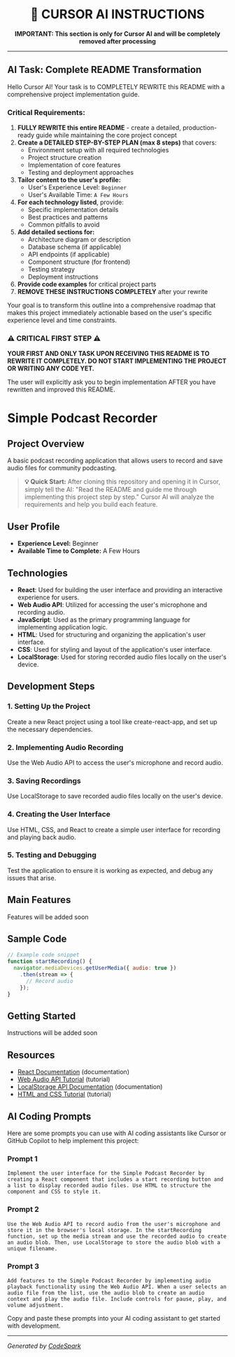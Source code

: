 
<!---
============================================================================
                  CURSOR AI INSTRUCTIONS - DO NOT MODIFY
============================================================================
-->

<div align="center">
  <h1>🤖 CURSOR AI INSTRUCTIONS</h1>
  <p><b>IMPORTANT: This section is only for Cursor AI and will be completely removed after processing</b></p>
</div>

---

## AI Task: Complete README Transformation

Hello Cursor AI! Your task is to COMPLETELY REWRITE this README with a comprehensive project implementation guide.

### Critical Requirements:

1. **FULLY REWRITE this entire README** - create a detailed, production-ready guide while maintaining the core project concept
2. **Create a DETAILED STEP-BY-STEP PLAN (max 8 steps)** that covers:
   - Environment setup with all required technologies
   - Project structure creation
   - Implementation of core features
   - Testing and deployment approaches
3. **Tailor content to the user's profile:**
   - User's Experience Level: `Beginner`
   - User's Available Time: `A Few Hours`
4. **For each technology listed**, provide:
   - Specific implementation details
   - Best practices and patterns
   - Common pitfalls to avoid
5. **Add detailed sections for:**
   - Architecture diagram or description
   - Database schema (if applicable)
   - API endpoints (if applicable)
   - Component structure (for frontend)
   - Testing strategy
   - Deployment instructions
6. **Provide code examples** for critical project parts
7. **REMOVE THESE INSTRUCTIONS COMPLETELY** after your rewrite

Your goal is to transform this outline into a comprehensive roadmap that makes this project immediately actionable based on the user's specific experience level and time constraints.

### ⚠️ CRITICAL FIRST STEP ⚠️

**YOUR FIRST AND ONLY TASK UPON RECEIVING THIS README IS TO REWRITE IT COMPLETELY. DO NOT START IMPLEMENTING THE PROJECT OR WRITING ANY CODE YET.**

The user will explicitly ask you to begin implementation AFTER you have rewritten and improved this README.

<!---
============================================================================
                 END OF CURSOR AI INSTRUCTIONS
============================================================================
-->


# Simple Podcast Recorder

## Project Overview
A basic podcast recording application that allows users to record and save audio files for community podcasting.


> **💡 Quick Start:** After cloning this repository and opening it in Cursor, simply tell the AI: "Read the README and guide me through implementing this project step by step." Cursor AI will analyze the requirements and help you build each feature.


## User Profile
- **Experience Level:** Beginner
- **Available Time to Complete:** A Few Hours

## Technologies
- **React**: Used for building the user interface and providing an interactive experience for users.
- **Web Audio API**: Utilized for accessing the user's microphone and recording audio.
- **JavaScript**: Used as the primary programming language for implementing application logic.
- **HTML**: Used for structuring and organizing the application's user interface.
- **CSS**: Used for styling and layout of the application's user interface.
- **LocalStorage**: Used for storing recorded audio files locally on the user's device.


## Development Steps
### 1. Setting Up the Project
Create a new React project using a tool like create-react-app, and set up the necessary dependencies.

### 2. Implementing Audio Recording
Use the Web Audio API to access the user's microphone and record audio.

### 3. Saving Recordings
Use LocalStorage to save recorded audio files locally on the user's device.

### 4. Creating the User Interface
Use HTML, CSS, and React to create a simple user interface for recording and playing back audio.

### 5. Testing and Debugging
Test the application to ensure it is working as expected, and debug any issues that arise.


## Main Features
Features will be added soon


## Sample Code
```javascript
// Example code snippet
function startRecording() {
  navigator.mediaDevices.getUserMedia({ audio: true })
    .then(stream => {
      // Record audio
    });
}
```


## Getting Started
Instructions will be added soon

## Resources
- [React Documentation](https://reactjs.org/docs/getting-started.html) (documentation)
- [Web Audio API Tutorial](https://developer.mozilla.org/en-US/docs/Web/API/Web_Audio_API) (tutorial)
- [LocalStorage API Documentation](https://developer.mozilla.org/en-US/docs/Web/API/Window/localStorage) (documentation)
- [HTML and CSS Tutorial](https://www.w3schools.com/html/default.asp) (tutorial)


## AI Coding Prompts

Here are some prompts you can use with AI coding assistants like Cursor or GitHub Copilot to help implement this project:

### Prompt 1
```
Implement the user interface for the Simple Podcast Recorder by creating a React component that includes a start recording button and a list to display recorded audio files. Use HTML to structure the component and CSS to style it.
```

### Prompt 2
```
Use the Web Audio API to record audio from the user's microphone and store it in the browser's local storage. In the startRecording function, set up the media stream and use the recorded audio to create an audio blob. Then, use LocalStorage to store the audio blob with a unique filename.
```

### Prompt 3
```
Add features to the Simple Podcast Recorder by implementing audio playback functionality using the Web Audio API. When a user selects an audio file from the list, use the audio blob to create an audio context and play the audio file. Include controls for pause, play, and volume adjustment.
```


Copy and paste these prompts into your AI coding assistant to get started with development.


---
*Generated by [CodeSpark](https://github.com/YOUR_USERNAME/codespark)*
